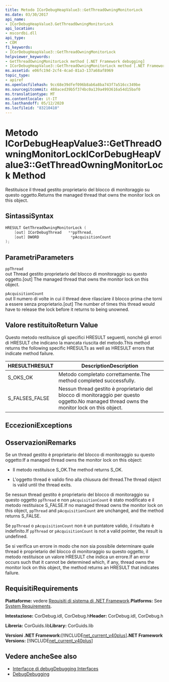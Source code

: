 ```yaml
---
title: Metodo ICorDebugHeapValue3::GetThreadOwningMonitorLock
ms.date: 03/30/2017
api_name:
- ICorDebugHeapValue3.GetThreadOwningMonitorLock
api_location:
- mscordbi.dll
api_type:
- COM
f1_keywords:
- ICorDebugHeapValue3::GetThreadOwningMonitorLock
helpviewer_keywords:
- GetThreadOwningMonitorLock method [.NET Framework debugging]
- ICorDebugHeapValue3::GetThreadOwningMonitorLock method [.NET Framework debugging]
ms.assetid: e06fc19d-2cf4-4cad-81a3-137a68af8969
topic_type:
- apiref
ms.openlocfilehash: 9cc68e39dfef096b8ab6a8ba743f7a516cc349be
ms.sourcegitcommit: 488aced39b5f374bc0a139a4993616a54d15baf0
ms.translationtype: MT
ms.contentlocale: it-IT
ms.lasthandoff: 05/12/2020
ms.locfileid: "83210410"
---
```

# <a name="icordebugheapvalue3getthreadowningmonitorlock-method"></a><span data-ttu-id="9b41b-102">Metodo ICorDebugHeapValue3::GetThreadOwningMonitorLock</span><span class="sxs-lookup"><span data-stu-id="9b41b-102">ICorDebugHeapValue3::GetThreadOwningMonitorLock Method</span></span>
<span data-ttu-id="9b41b-103">Restituisce il thread gestito proprietario del blocco di monitoraggio su questo oggetto.</span><span class="sxs-lookup"><span data-stu-id="9b41b-103">Returns the managed thread that owns the monitor lock on this object.</span></span>  
  
## <a name="syntax"></a><span data-ttu-id="9b41b-104">Sintassi</span><span class="sxs-lookup"><span data-stu-id="9b41b-104">Syntax</span></span>  
  
```cpp  
HRESULT GetThreadOwningMonitorLock (  
    [out] ICorDebugThread   **ppThread,  
    [out] DWORD              *pAcquisitionCount  
);  
```  
  
## <a name="parameters"></a><span data-ttu-id="9b41b-105">Parametri</span><span class="sxs-lookup"><span data-stu-id="9b41b-105">Parameters</span></span>  
 `ppThread`  
 <span data-ttu-id="9b41b-106">out Thread gestito proprietario del blocco di monitoraggio su questo oggetto.</span><span class="sxs-lookup"><span data-stu-id="9b41b-106">[out] The managed thread that owns the monitor lock on this object.</span></span>  
  
 `pAcquisitionCount`  
 <span data-ttu-id="9b41b-107">out Il numero di volte in cui il thread deve rilasciare il blocco prima che torni a essere senza proprietario.</span><span class="sxs-lookup"><span data-stu-id="9b41b-107">[out] The number of times this thread would have to release the lock before it returns to being unowned.</span></span>  
  
## <a name="return-value"></a><span data-ttu-id="9b41b-108">Valore restituito</span><span class="sxs-lookup"><span data-stu-id="9b41b-108">Return Value</span></span>  
 <span data-ttu-id="9b41b-109">Questo metodo restituisce gli specifici HRESULT seguenti, nonché gli errori di HRESULT che indicano la mancata riuscita del metodo.</span><span class="sxs-lookup"><span data-stu-id="9b41b-109">This method returns the following specific HRESULTs as well as HRESULT errors that indicate method failure.</span></span>  
  
|<span data-ttu-id="9b41b-110">HRESULT</span><span class="sxs-lookup"><span data-stu-id="9b41b-110">HRESULT</span></span>|<span data-ttu-id="9b41b-111">Description</span><span class="sxs-lookup"><span data-stu-id="9b41b-111">Description</span></span>|  
|-------------|-----------------|  
|<span data-ttu-id="9b41b-112">S_OK</span><span class="sxs-lookup"><span data-stu-id="9b41b-112">S_OK</span></span>|<span data-ttu-id="9b41b-113">Metodo completato correttamente.</span><span class="sxs-lookup"><span data-stu-id="9b41b-113">The method completed successfully.</span></span>|  
|<span data-ttu-id="9b41b-114">S_FALSE</span><span class="sxs-lookup"><span data-stu-id="9b41b-114">S_FALSE</span></span>|<span data-ttu-id="9b41b-115">Nessun thread gestito è proprietario del blocco di monitoraggio per questo oggetto.</span><span class="sxs-lookup"><span data-stu-id="9b41b-115">No managed thread owns the monitor lock on this object.</span></span>|  
  
## <a name="exceptions"></a><span data-ttu-id="9b41b-116">Eccezioni</span><span class="sxs-lookup"><span data-stu-id="9b41b-116">Exceptions</span></span>  
  
## <a name="remarks"></a><span data-ttu-id="9b41b-117">Osservazioni</span><span class="sxs-lookup"><span data-stu-id="9b41b-117">Remarks</span></span>  
 <span data-ttu-id="9b41b-118">Se un thread gestito è proprietario del blocco di monitoraggio su questo oggetto:</span><span class="sxs-lookup"><span data-stu-id="9b41b-118">If a managed thread owns the monitor lock on this object:</span></span>  
  
- <span data-ttu-id="9b41b-119">Il metodo restituisce S_OK.</span><span class="sxs-lookup"><span data-stu-id="9b41b-119">The method returns S_OK.</span></span>  
  
- <span data-ttu-id="9b41b-120">L'oggetto thread è valido fino alla chiusura del thread.</span><span class="sxs-lookup"><span data-stu-id="9b41b-120">The thread object is valid until the thread exits.</span></span>  
  
 <span data-ttu-id="9b41b-121">Se nessun thread gestito è proprietario del blocco di monitoraggio su questo oggetto `ppThread` e non `pAcquisitionCount` è stato modificato e il metodo restituisce S_FALSE.</span><span class="sxs-lookup"><span data-stu-id="9b41b-121">If no managed thread owns the monitor lock on this object, `ppThread` and `pAcquisitionCount` are unchanged, and the method returns S_FALSE.</span></span>  
  
 <span data-ttu-id="9b41b-122">Se `ppThread` o `pAcquisitionCount` non è un puntatore valido, il risultato è indefinito.</span><span class="sxs-lookup"><span data-stu-id="9b41b-122">If `ppThread` or `pAcquisitionCount` is not a valid pointer, the result is undefined.</span></span>  
  
 <span data-ttu-id="9b41b-123">Se si verifica un errore in modo che non sia possibile determinare quale thread è proprietario del blocco di monitoraggio su questo oggetto, il metodo restituisce un valore HRESULT che indica un errore.</span><span class="sxs-lookup"><span data-stu-id="9b41b-123">If an error occurs such that it cannot be determined which, if any, thread owns the monitor lock on this object, the method returns an HRESULT that indicates failure.</span></span>  
  
## <a name="requirements"></a><span data-ttu-id="9b41b-124">Requisiti</span><span class="sxs-lookup"><span data-stu-id="9b41b-124">Requirements</span></span>  
 <span data-ttu-id="9b41b-125">**Piattaforme:** vedere [Requisiti di sistema di .NET Framework](../../get-started/system-requirements.md).</span><span class="sxs-lookup"><span data-stu-id="9b41b-125">**Platforms:** See [System Requirements](../../get-started/system-requirements.md).</span></span>  
  
 <span data-ttu-id="9b41b-126">**Intestazione:** CorDebug.idl, CorDebug.h</span><span class="sxs-lookup"><span data-stu-id="9b41b-126">**Header:** CorDebug.idl, CorDebug.h</span></span>  
  
 <span data-ttu-id="9b41b-127">**Libreria:** CorGuids.lib</span><span class="sxs-lookup"><span data-stu-id="9b41b-127">**Library:** CorGuids.lib</span></span>  
  
 <span data-ttu-id="9b41b-128">**Versioni .NET Framework:**[!INCLUDE[net_current_v40plus](../../../../includes/net-current-v40plus-md.md)]</span><span class="sxs-lookup"><span data-stu-id="9b41b-128">**.NET Framework Versions:** [!INCLUDE[net_current_v40plus](../../../../includes/net-current-v40plus-md.md)]</span></span>  
  
## <a name="see-also"></a><span data-ttu-id="9b41b-129">Vedere anche</span><span class="sxs-lookup"><span data-stu-id="9b41b-129">See also</span></span>

- [<span data-ttu-id="9b41b-130">Interfacce di debug</span><span class="sxs-lookup"><span data-stu-id="9b41b-130">Debugging Interfaces</span></span>](debugging-interfaces.md)
- [<span data-ttu-id="9b41b-131">Debug</span><span class="sxs-lookup"><span data-stu-id="9b41b-131">Debugging</span></span>](index.md)
